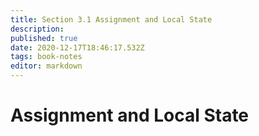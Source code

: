 ```yaml
---
title: Section 3.1 Assignment and Local State
description: 
published: true
date: 2020-12-17T18:46:17.532Z
tags: book-notes
editor: markdown
---
```


# Assignment and Local State

